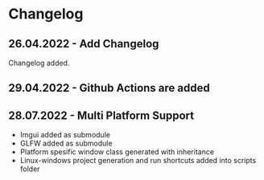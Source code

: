 # Changelog
## 26.04.2022 - Add Changelog
Changelog added.

## 29.04.2022 - Github Actions are added
## 28.07.2022 - Multi Platform Support
* Imgui added as submodule
* GLFW added as submodule
* Platform spesific window class generated with inheritance
* Linux-windows project generation and run shortcuts added into scripts folder
